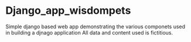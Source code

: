 # Django_app_wisdompets
Simple django based web app demonstrating the various componets used in building a djnago application All data and content used is fictitious.
